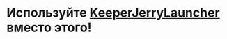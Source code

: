 # Используйте [KeeperJerryLauncher](https://github.com/GravitLauncherCheat/KeeperJerryLauncher) вместо этого!
